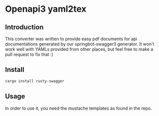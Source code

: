 # Openapi3 yaml2tex
## Introduction

This converter was written to provide easy pdf documents for api documentations generated by our springbot-swagger3 generator. It won't work well with YAMLs provided from other places, but feel free to make a pull request to fix that :)

## Install
```bash
cargo install rusty-swagger
```

## Usage

In order to use it, you need the mustache templates as found in the repo. 

